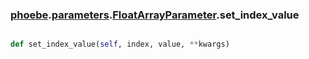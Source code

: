 ### [phoebe](phoebe.md).[parameters](phoebe.parameters.md).[FloatArrayParameter](phoebe.parameters.FloatArrayParameter.md).set_index_value

```py

def set_index_value(self, index, value, **kwargs)

```



        

